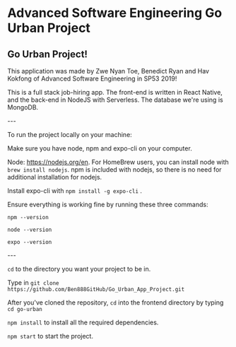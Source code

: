 # Advanced Software Engineering Go Urban Project

## Go Urban Project!



This application was made by Zwe Nyan Toe, Benedict Ryan and Hav Kokfong of Advanced Software Engineering in SP53 2019! 



This is a full stack job-hiring app. The front-end is written in React Native, and the back-end in NodeJS with Serverless. The database we're using is MongoDB.



\---



To run the project locally on your machine: 



Make sure you have node, npm and expo-cli on your computer.



Node: https://nodejs.org/en. For HomeBrew users, you can install node with `brew install nodejs`. npm is included with nodejs, so there is no need for additional installation for nodejs.



Install expo-cli with `npm install -g expo-cli` .



Ensure everything is working fine by running these three commands:



```
npm --version
```



```
node --version
```



```
expo --version
```



\---



`cd` to the directory you want your project to be in.



Type in `git clone https://github.com/Ben888GitHub/Go_Urban_App_Project.git` 



After you've cloned the repository, `cd` into the frontend directory by typing `cd go-urban`



`npm install` to install all the required dependencies.



`npm start` to start the project.